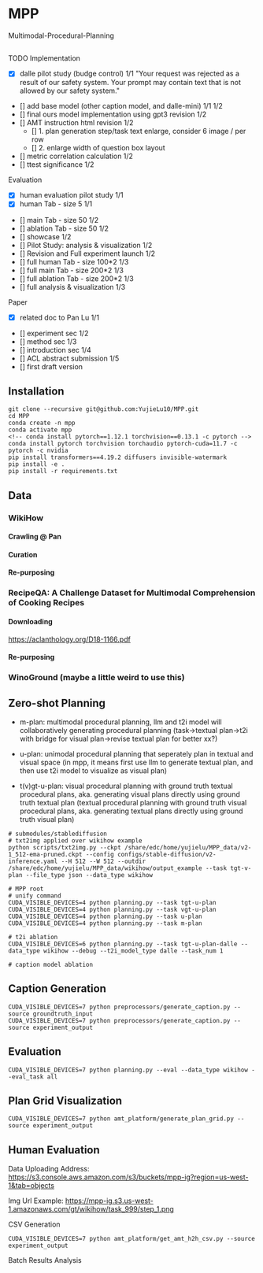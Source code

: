 # MPP
Multimodal-Procedural-Planning

##

TODO
Implementation
- [x] dalle pilot study (budge control) 1/1 "Your request was rejected as a result of our safety system. Your prompt may contain text that is not allowed by our safety system."
- [] add base model (other caption model, and dalle-mini) 1/1 1/2
- [] final ours model implementation using gpt3 revision 1/2
- [] AMT instruction html revision 1/2
    - [] 1. plan generation step/task text enlarge, consider 6 image / per row
    - [] 2. enlarge width of question box layout
- [] metric correlation calculation 1/2
- [] ttest significance 1/2

Evaluation
- [x] human evaluation pilot study 1/1
- [x] human Tab - size 5 1/1
- [] main Tab - size 50 1/2
- [] ablation Tab - size 50 1/2
- [] showcase 1/2
- [] Pilot Study: analysis & visualization 1/2
- [] Revision and Full experiment launch 1/2
- [] full human Tab - size 100*2 1/3
- [] full main Tab - size 200*2 1/3
- [] full ablation Tab - size 200*2 1/3
- [] full analysis & visualization 1/3

Paper
- [x] related doc to Pan Lu 1/1
- [] experiment sec 1/2
- [] method sec 1/3
- [] introduction sec 1/4
- [] ACL abstract submission 1/5
- [] first draft version

## Installation

```
git clone --recursive git@github.com:YujieLu10/MPP.git
cd MPP
conda create -n mpp
conda activate mpp
<!-- conda install pytorch==1.12.1 torchvision==0.13.1 -c pytorch -->
conda install pytorch torchvision torchaudio pytorch-cuda=11.7 -c pytorch -c nvidia
pip install transformers==4.19.2 diffusers invisible-watermark
pip install -e .
pip install -r requirements.txt
```

## Data
### WikiHow
#### Crawling @ Pan

#### Curation

#### Re-purposing

### RecipeQA: A Challenge Dataset for Multimodal Comprehension of Cooking Recipes
#### Downloading
https://aclanthology.org/D18-1166.pdf

#### Re-purposing


### WinoGround (maybe a little weird to use this)


## Zero-shot Planning
<!-- - c-plan: multimodal procedural planning, llm and t2i model will seperately generating close-loop procedural planning -->

- m-plan: multimodal procedural planning, llm and t2i model will collaboratively generating procedural planning (task->textual plan->t2i with bridge for visual plan->revise textual plan for better xx?)

- u-plan: unimodal procedural planning that seperately plan in textual and visual space (in mpp, it means first use llm to generate textual plan, and then use t2i model to visualize as visual plan)

- t(v)gt-u-plan: visual procedural planning with ground truth textual procedural plans, aka. generating visual plans directly using ground truth textual plan (textual procedural planning with ground truth visual procedural plans, aka. generating textual plans directly using ground truth visual plan)

<!-- - t(v)gt-m-plan: more like text to image generation with temporal dimension (more like image captioning with temporal dimension) -->

```
# submodules/stablediffusion
# txt2img applied over wikihow example
python scripts/txt2img.py --ckpt /share/edc/home/yujielu/MPP_data/v2-1_512-ema-pruned.ckpt --config configs/stable-diffusion/v2-inference.yaml --H 512 --W 512 --outdir /share/edc/home/yujielu/MPP_data/wikihow/output_example --task tgt-v-plan --file_type json --data_type wikihow

# MPP root
# unify command
CUDA_VISIBLE_DEVICES=4 python planning.py --task tgt-u-plan
CUDA_VISIBLE_DEVICES=4 python planning.py --task vgt-u-plan
CUDA_VISIBLE_DEVICES=4 python planning.py --task u-plan
CUDA_VISIBLE_DEVICES=4 python planning.py --task m-plan

# t2i ablation
CUDA_VISIBLE_DEVICES=6 python planning.py --task tgt-u-plan-dalle --data_type wikihow --debug --t2i_model_type dalle --task_num 1

# caption model ablation
```

## Caption Generation
```
CUDA_VISIBLE_DEVICES=7 python preprocessors/generate_caption.py --source groundtruth_input
CUDA_VISIBLE_DEVICES=7 python preprocessors/generate_caption.py --source experiment_output
```

## Evaluation

```
CUDA_VISIBLE_DEVICES=7 python planning.py --eval --data_type wikihow --eval_task all
```

## Plan Grid Visualization
```
CUDA_VISIBLE_DEVICES=7 python amt_platform/generate_plan_grid.py --source experiment_output
```

## Human Evaluation
Data Uploading Address: https://s3.console.aws.amazon.com/s3/buckets/mpp-ig?region=us-west-1&tab=objects

Img Url Example: https://mpp-ig.s3.us-west-1.amazonaws.com/gt/wikihow/task_999/step_1.png

CSV Generation
```
CUDA_VISIBLE_DEVICES=7 python amt_platform/get_amt_h2h_csv.py --source experiment_output
```

Batch Results Analysis


